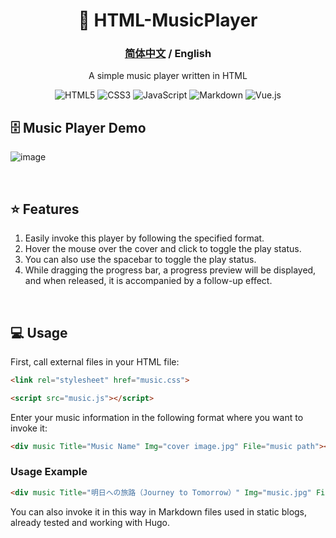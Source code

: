 <div align="center">

# 🎵 HTML-MusicPlayer 
###  <a href="https://github.com/AHCorn/HTML-MusicPlayer">简体中文</a> / English  

A simple music player written in HTML

![HTML5](https://img.shields.io/badge/html5-%23E34F26.svg?style=for-the-badge&logo=html5&logoColor=white) ![CSS3](https://img.shields.io/badge/css3-%231572B6.svg?style=for-the-badge&logo=css3&logoColor=white) ![JavaScript](https://img.shields.io/badge/javascript-%23323330.svg?style=for-the-badge&logo=javascript&logoColor=%23F7DF1E) ![Markdown](https://img.shields.io/badge/markdown-%23000000.svg?style=for-the-badge&logo=markdown&logoColor=white) ![Vue.js](https://img.shields.io/badge/vue.js-%2335495e.svg?style=for-the-badge&logo=vuedotjs&logoColor=%234FC08D)

</div>

## 🗄 Music Player Demo

![image](https://github.com/AHCorn/HTML-MusicPlayer/assets/42889600/c4201d5b-53fb-4215-8b85-f9ebc98deada)

<br>

## ⭐ Features
1. Easily invoke this player by following the specified format.
2. Hover the mouse over the cover and click to toggle the play status.
3. You can also use the spacebar to toggle the play status.
4. While dragging the progress bar, a progress preview will be displayed, and when released, it is accompanied by a follow-up effect.
<br>

## 💻 Usage
First, call external files in your HTML file:
```html
<link rel="stylesheet" href="music.css">
```

```html
<script src="music.js"></script>
```

Enter your music information in the following format where you want to invoke it:

```html
<div music Title="Music Name" Img="cover image.jpg" File="music path"></div>
```

### Usage Example
```html
<div music Title="明日への旅路（Journey to Tomorrow）" Img="music.jpg" File="明日への旅路.mp3"></div>
```

You can also invoke it in this way in Markdown files used in static blogs, already tested and working with Hugo.



